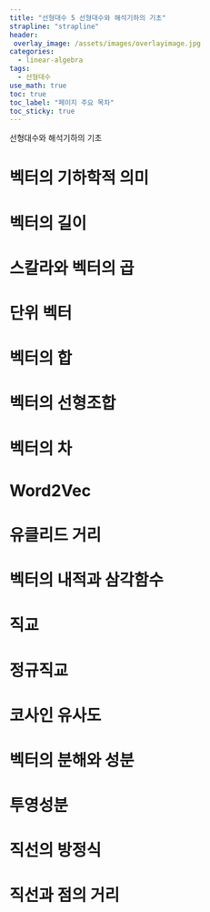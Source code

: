 ```yaml
---
title: "선형대수 5 선형대수와 해석기하의 기초"
strapline: "strapline"
header:
 overlay_image: /assets/images/overlayimage.jpg
categories:
  - linear-algebra
tags:
  - 선형대수
use_math: true
toc: true
toc_label: "페이지 주요 목차"
toc_sticky: true
---
```

선형대수와 해석기하의 기초  

# 벡터의 기하학적 의미
# 벡터의 길이
# 스칼라와 벡터의 곱
# 단위 벡터
# 벡터의 합
# 벡터의 선형조합
# 벡터의 차
# Word2Vec
# 유클리드 거리
# 벡터의 내적과 삼각함수
# 직교
# 정규직교
# 코사인 유사도
# 벡터의 분해와 성분
# 투영성분
# 직선의 방정식
# 직선과 점의 거리
